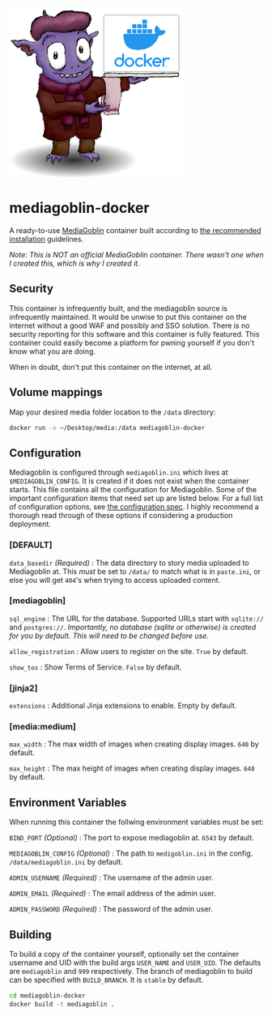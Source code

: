 
 ![MediaGoblin on Docker](home_goblin.png "MediaGoblin on Docker")


# mediagoblin-docker
A ready-to-use [MediaGoblin](https://mediagoblin.org/) container built according to [the recommended installation](https://docs.mediagoblin.org/en/stable/siteadmin/deploying.html) guidelines.

*_Note: This is NOT an official MediaGoblin container. There wasn't one when I created this, which is why I created it._*

## Security

This container is infrequently built, and the mediagoblin source is infrequently maintained. It would be unwise to put this container on the internet without a good WAF and possibly and SSO solution. There is no security reporting for this software and this container is fully featured. This container could easily become a platform for pwning yourself if you don't know what you are doing.

When in doubt, don't put this container on the internet, at all.

## Volume mappings

Map your desired media folder location to the `/data` directory:

```sh
docker run -v ~/Desktop/media:/data mediagoblin-docker
```

## Configuration

Mediagoblin is configured through `mediagoblin.ini` which lives at `$MEDIAGOBLIN_CONFIG`. It is created if it does not exist when the container starts. This file contains all the configuration for Mediagoblin. Some of the important configuration items that need set up are listed below. For a full list of configuration options, see [the configuration spec](https://git.sr.ht/~mediagoblin/mediagoblin/tree/master/item/mediagoblin/config_spec.ini). I highly recommend a thorough read through of these options if considering a production deployment.

### [DEFAULT]

`data_basedir` *_(Required)_* : The data directory to story media uploaded to Mediagoblin at. This *must* be set to `/data/` to match what is in `paste.ini`, or else you will get `404`'s when trying to access uploaded content.

### [mediagoblin]

`sql_engine` : The URL for the database. Supported URLs start with `sqlite://` and `postgres://`. *Importantly, no database (sqlite or otherwise) is created for you by default. This will need to be changed before use.*

`allow_registration` : Allow users to register on the site. `True` by default.

`show_tos` : Show Terms of Service. `False` by default.

### [jinja2]

`extensions` : Additional Jinja extensions to enable. Empty by default.

### [media:medium]

`max_width` : The max width of images when creating display images. `640` by default.

`max_height` : The max height of images when creating display images. `640` by default.


## Environment Variables

When running this container the follwing environment variables must be set:

`BIND_PORT` *_(Optional)_* : The port to expose mediagoblin at. `6543` by default.

`MEDIAGOBLIN_CONFIG` *_(Optional)_* : The path to `medigoblin.ini` in the config. `/data/mediagoblin.ini` by default.

`ADMIN_USERNAME` *_(Required)_* : The username of the admin user.

`ADMIN_EMAIL` *_(Required)_* : The email address of the admin user.

`ADMIN_PASSWORD` *_(Required)_* : The password of the admin user.

## Building

To build a copy of the container yourself, optionally set the container username and UID with the build args `USER_NAME` and `USER_UID`. The defaults are `mediagoblin` and `999` respectively. The branch of mediagoblin to build can be specified with `BUILD_BRANCH`. It is `stable` by default.

```sh
cd mediagoblin-docker
docker build -t mediagoblin .
```

